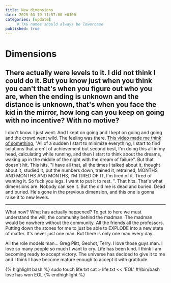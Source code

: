 ```yaml
---
title: New dimensions
date: 2025-03-19 11:57:00 +0100
categories: [update]
     # TAG names should always be lowercase
published: true
---
```


# Dimensions

There actually were levels to it. I did not think I could do it. But you know just when you think you can't that's when you figure out who you are, when the ending is unknown and the distance is unknown, that's when you face the kid in the mirror, how long can you keep on going with no incentive? With no motive?
---
I don't know. I just went. And I kept on going and I kept on going and going and the crowd went wild. The feeling was there. [This video made me think of something](https://youtu.be/9dQR4pjPRAE?si=JF9HskUxIWe5E5pH&t=894), "All of a sudden I start to minimize everything, I start to find solutions that aren't of achievement but second best, I'm doing this all in my head, calculating while running, and then I start to think about the dreams, waking up in the middle of the night with the dream of failure". But that doesn't hit. This hits. "I have all that, all the times I talked about it, thought about it, studied it, put the numbers down, trained it, retrained, MONTHS AND MONTHS AND MONTHS, I'M TIRED OF IT, I'm tired of it. Tired of wanting it. So fuck you legs. I want to put it to rest. ". That hits. That's what dimensions are. Nobody can see it. But the old me is dead and buried. Dead and buried. He's gone in the previous dimension, and this one is gonna raise it to new levels.

---

What now? What has actually happened? To get to here we must understand the will, the community behind the madman. The madman would be nowhere without the community. All the friends all the professors. Putting down the stones for me to just be able to EXPLODE into a new state of matter. It's never just one man. But there is only one man every day.

All the role models man... Greg Plitt, Geohot, Terry. I love those guys man. I love so many people so much I want to cry. Life has been kind. I think I am becoming ready to accept victory. The universe has decided to give it to me and I think I have become mature enough to accept it with gratitude.

{% highlight bash %}
sudo touch life.txt
cat > life.txt << 'EOL'
#!/bin/bash
love has won
EOL
{% endhighlight %}

